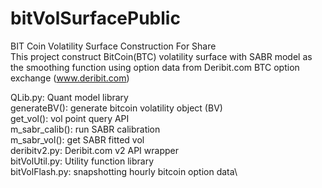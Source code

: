 # bitVolSurfacePublic
BIT Coin Volatility Surface Construction For Share\
This project construct BitCoin(BTC) volatility surface with SABR model as the smoothing function using option data from Deribit.com BTC option exchange (www.deribit.com)

QLib.py: Quant model library \
  generateBV(): generate bitcoin volatility object (BV) \
  get_vol(): vol point query API \
  m_sabr_calib(): run SABR calibration\
  m_sabr_vol(): get SABR fitted vol\
deribitv2.py: Deribit.com v2 API wrapper\
bitVolUtil.py: Utility function library\
bitVolFlash.py: snapshotting hourly bitcoin option data\
